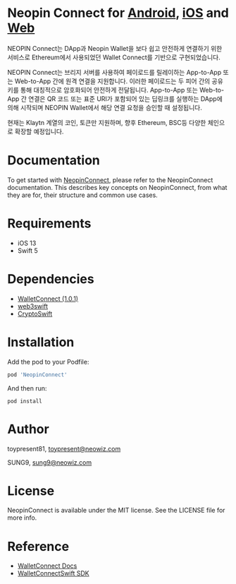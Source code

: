 # Neopin Connect for [Android](https://github.com/Neopin/NeopinConnect-aos), [iOS](https://github.com/Neopin/NeopinConnect-iOS) and [Web](https://neopin.io)

NEOPIN Connect는 DApp과 Neopin Wallet을 보다 쉽고 안전하게 연결하기 위한 서비스로 Ethereum에서 사용되었던 Wallet Connect를 기반으로 구현되었습니다. 

NEOPIN Connect는 브리지 서버를 사용하여 페이로드를 릴레이하는 App-to-App 또는 Web-to-App 간에 원격 연결을 지원합니다. 이러한 페이로드는 두 피어 간의 공유 키를 통해 대칭적으로 암호화되어 안전하게 전달됩니다. App-to-App 또는 Web-to-App 간 연결은 QR 코드 또는 표준 URI가 포함되어 있는 딥링크를 실행하는 DApp에 의해 시작되며 NEOPIN Wallet에서 해당 연결 요청을 승인할 때 설정됩니다. 

현재는 Klaytn 계열의 코인, 토큰만 지원하며, 향후 Ethereum, BSC등 다양한 체인으로 확장할 예정입니다.

# Documentation
To get started with [NeopinConnect](https://docs.neopin.io/enjoy-with-neopin/neopin-connect), please refer to the NeopinConnect documentation. This describes key concepts on NeopinConnect, from what they are for, their structure and common use cases.

# Requirements
- iOS 13
- Swift 5

    
# Dependencies

- [WalletConnect (1.0.1)](https://github.com/WalletConnect/WalletConnectSwift)
- [web3swift](https://github.com/skywinder/web3swift)
- [CryptoSwift](https://github.com/krzyzanowskim/CryptoSwift)
    
# Installation

Add the pod to your Podfile:

```ruby
pod 'NeopinConnect'
```

And then run:
```
pod install
```


# Author
toypresent81, toypresent@neowiz.com

SUNG9, sung9@neowiz.com

# License

NeopinConnect is available under the MIT license. See the LICENSE file for more info.

# Reference

- [WalletConnect Docs](https://docs.walletconnect.com/)
- [WalletConnectSwift SDK](https://github.com/WalletConnect/WalletConnectSwift)
